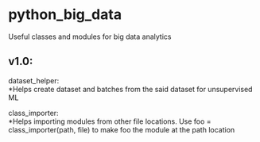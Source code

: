 # python_big_data
Useful classes and modules for big data analytics

v1.0:
-----
  dataset_helper:\
    *Helps create dataset and batches from the said dataset for unsupervised ML 
    
  class_importer:\
    *Helps importing modules from other file locations. Use foo = class_importer(path, file) to make foo the module at the path location
